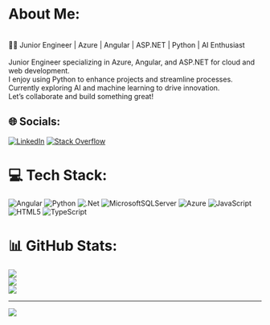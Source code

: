 # About Me:
<br>👨‍💻 Junior Engineer | Azure | Angular | ASP.NET | Python | AI Enthusiast<br><br>Junior Engineer specializing in Azure, Angular, and ASP.NET for cloud and web development. <br>I enjoy using Python to enhance projects and streamline processes. Currently exploring AI and machine learning to drive innovation. <br>Let’s collaborate and build something great!


## 🌐 Socials:
[![LinkedIn](https://img.shields.io/badge/LinkedIn-%230077B5.svg?logo=linkedin&logoColor=white)](https://linkedin.com/in/https://www.linkedin.com/in/nikita-dey-4999ba1b2/) [![Stack Overflow](https://img.shields.io/badge/-Stackoverflow-FE7A16?logo=stack-overflow&logoColor=white)](https://stackoverflow.com/users/Nikk) 

# 💻 Tech Stack:
![Angular](https://img.shields.io/badge/angular-%23DD0031.svg?style=for-the-badge&logo=angular&logoColor=white) ![Python](https://img.shields.io/badge/python-3670A0?style=for-the-badge&logo=python&logoColor=ffdd54) ![.Net](https://img.shields.io/badge/.NET-5C2D91?style=for-the-badge&logo=.net&logoColor=white) ![MicrosoftSQLServer](https://img.shields.io/badge/Microsoft%20SQL%20Server-CC2927?style=for-the-badge&logo=microsoft%20sql%20server&logoColor=white) ![Azure](https://img.shields.io/badge/azure-%230072C6.svg?style=for-the-badge&logo=microsoftazure&logoColor=white) ![JavaScript](https://img.shields.io/badge/javascript-%23323330.svg?style=for-the-badge&logo=javascript&logoColor=%23F7DF1E) ![HTML5](https://img.shields.io/badge/html5-%23E34F26.svg?style=for-the-badge&logo=html5&logoColor=white) ![TypeScript](https://img.shields.io/badge/typescript-%23007ACC.svg?style=for-the-badge&logo=typescript&logoColor=white)
# 📊 GitHub Stats:
![](https://github-readme-stats.vercel.app/api?username=DeyNik&theme=dark&hide_border=false&include_all_commits=true&count_private=true)<br/>
![](https://github-readme-streak-stats.herokuapp.com/?user=DeyNik&theme=dark&hide_border=false)<br/>
![](https://github-readme-stats.vercel.app/api/top-langs/?username=DeyNik&theme=dark&hide_border=false&include_all_commits=true&count_private=true&layout=compact)

---
[![](https://visitcount.itsvg.in/api?id=DeyNik&icon=5&color=8)](https://visitcount.itsvg.in)

